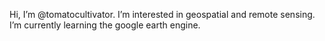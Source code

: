  Hi, I’m @tomatocultivator. I’m interested in geospatial and remote sensing. I’m currently learning the google earth engine.

<!---
tomatocultivator/tomatocultivator is a ✨ special ✨ repository because its `README.md` (this file) appears on your GitHub profile.
You can click the Preview link to take a look at your changes.
--->
